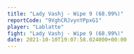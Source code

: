 ```yaml
---
title: "Lady Vashj - Wipe 9 (68.99%)"
reportCode: "9VghCRJvynYPpxG1"
player: "Lablatte"
fight: "Lady Vashj - Wipe 9 (68.99%)"
date: 2021-10-10T19:07:58.024000+00:00
---
```

